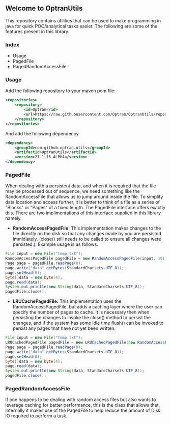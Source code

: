## Welcome to OptranUtils

This repository contains utilities that can be used to make programming in java for quick POC/analytical tasks easier. The following are some of the features present in this library.

### Index
- Usage
- PagedFile
- PagedRandomAccessFile

### Usage

Add the following repository to your maven pom file:
``` xml
<repositories>
	<repository>
		<id>Optran</id>
		<url>https://raw.githubusercontent.com/Optran/OptranUtils/repository</url>
	</repository>
</repositories>
```

And add the following dependency

``` xml
<dependency>
	<groupId>com.github.optran.utils</groupId>
	<artifactId>OptranUtils</artifactId>
	<version>21.1.16-ALPHA</version>
</dependency>
```

### PagedFile
When dealing with a persistent data, and when it is required that the file may be processed out of sequence, we need something like the RandomAccessFile that allows us to jump around inside the file. To simplify data location and access further, it is better to think of a file as a series of "Blocks" or "Pages" of a fixed length.
The PagedFile interface offers exactly this. There are two implimentations of this interface supplied in this library namely.
- **RandomAccessPagedFile:** This implementation makes changes to the file directly on the disk so that any changes made by you are persisted immidiately. (close() still needs to be called to ensure all changes were persisted.). Example usage is as follows.
``` Java
File input = new File("temp.txt");
RandomAccessPagedFile pagedFile = new RandomAccessPagedFile(input, 10);
Page page = pagedFile.readPage(0);
page.write("data".getBytes(StandardCharsets.UTF_8));
page.setHead(0);
byte[]data = new byte[4];
page.read(data);
System.out.println(new String(data, StandardCharsets.UTF_8));
pagedFile.close();
```

- **LRUCachePagedFile:** This implementation uses the RandomAccessPagedFile, but adds a caching layer where the user can specify the number of pages to cache. It is necessary then when persisting the changes to invoke the close() method to persist the changes, and if the system has some idle time flush() can be invoked to persist any pages that have not yet been written.
``` Java
File input = new File("temp.txt");
LRUCachedPagedFile pagedFile = new LRUCachedPagedFile(new RandomAccessPagedFile(input, 10), 10);
Page page = pagedFile.readPage(0);
page.write("data".getBytes(StandardCharsets.UTF_8));
page.setHead(0);
byte[]data = new byte[4];
page.read(data);
System.out.println(new String(data, StandardCharsets.UTF_8));
pagedFile.close();
```

### PagedRandomAccessFile
If one happens to be  dealing with random access files but also wants to leverage caching for better performance, this is the class that allows that. Internally it makes use of the PagedFile to help reduce the amount of Disk IO required to perform a task.
